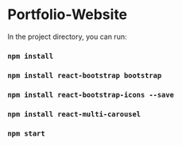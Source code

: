 # Portfolio-Website

In the project directory, you can run:

### `npm install`

### `npm install react-bootstrap bootstrap`

### `npm install react-bootstrap-icons --save`

### `npm install react-multi-carousel`

### `npm start`
